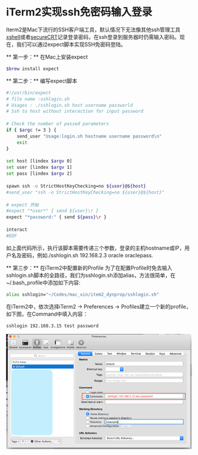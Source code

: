 # iTerm2实现ssh免密码输入登录
Iterm2是Mac下流行的SSH客户端工具，默认情况下无法像其他ssh管理工具[xshell](https://www.netsarang.com/products/xsh_overview.html)或者[secureCRT](https://www.vandyke.com/products/securecrt/)记录登录密码，在ssh登录到服务器时仍需输入密码。现在，我们可以通过expect脚本实现SSH免密码登陆。

** 第一步：**  在Mac上安装expect
```bash
$brew install expect
```

** 第二步：** 编写expect脚本
```bash
#!/usr/bin/expect
# file name :sshlogin.sh
# Usages : ./sshlogin.sh host username passworld
# Ssh to host without interaction for input password

# Check the number of passed parameters
if { $argc != 3 } {
    send_user "Usage:login.sh hostname username password\n"
    exit
}

set host [lindex $argv 0]
set user [lindex $argv 1]
set pass [lindex $argv 2]

spawn ssh -o StrictHostKeyChecking=no ${user}@${host}
#send_user "ssh -o StrictHostKeyChecking=no ${user}@${host}"

# expect 开始
#expect "*user*" { send ${user}\r }
expect "*password:" { send ${pass}\r }

interact
#EOF
```

如上面代码所示，执行该脚本需要传递三个参数，登录的主机hostname或IP，用户名及密码，例如./sshlogin.sh 192.168.2.3 oracle oraclepass.

** 第三步：** 在iTerm2中配置新的Profile
为了在配置Profile时免去输入sshlogin.sh脚本的全路径，我们为sshlogin.sh添加alias，方法很简单，在~/.bash_profile中添加如下内容:

```bash
alias sshlogin="~/Codes/mac_xin/item2_dynprop/sshlogin.sh"
```

在iTerm2中，依次选择iTerm2 -> Preferences -> Profiles建立一个新的profile，如下图，在Command中填入内容：
```bash
sshlogin 192.168.3.15 test password
```

![MacDown Screenshot](./images/iTerm2_profile.png)



